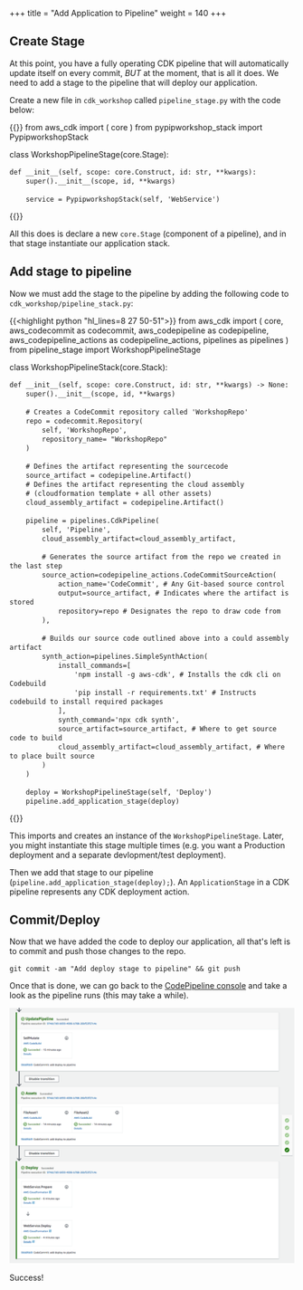 +++
title = "Add Application to Pipeline"
weight = 140
+++

## Create Stage
At this point, you have a fully operating CDK pipeline that will automatically update itself on every commit, *BUT* at the moment, that is all it does. We need to add a stage to the pipeline that will deploy our application.

Create a new file in `cdk_workshop` called `pipeline_stage.py` with the code below:

{{<highlight python>}}
from aws_cdk import (
    core
)
from pypipworkshop_stack import PypipworkshopStack

class WorkshopPipelineStage(core.Stage):

    def __init__(self, scope: core.Construct, id: str, **kwargs):
        super().__init__(scope, id, **kwargs)

        service = PypipworkshopStack(self, 'WebService')

{{</highlight>}}

All this does is declare a new `core.Stage` (component of a pipeline), and in that stage instantiate our application stack.

## Add stage to pipeline
Now we must add the stage to the pipeline by adding the following code to `cdk_workshop/pipeline_stack.py`:

{{<highlight python "hl_lines=8 27 50-51">}}
from aws_cdk import (
    core,
    aws_codecommit as codecommit,
    aws_codepipeline as codepipeline,
    aws_codepipeline_actions as codepipeline_actions,
    pipelines as pipelines
)
from pipeline_stage import WorkshopPipelineStage

class WorkshopPipelineStack(core.Stack):

    def __init__(self, scope: core.Construct, id: str, **kwargs) -> None:
        super().__init__(scope, id, **kwargs)

        # Creates a CodeCommit repository called 'WorkshopRepo'
        repo = codecommit.Repository(
            self, 'WorkshopRepo',
            repository_name= "WorkshopRepo"
        )

        # Defines the artifact representing the sourcecode
        source_artifact = codepipeline.Artifact()
        # Defines the artifact representing the cloud assembly
        # (cloudformation template + all other assets)
        cloud_assembly_artifact = codepipeline.Artifact()

        pipeline = pipelines.CdkPipeline(
            self, 'Pipeline',
            cloud_assembly_artifact=cloud_assembly_artifact,

            # Generates the source artifact from the repo we created in the last step
            source_action=codepipeline_actions.CodeCommitSourceAction(
                action_name='CodeCommit', # Any Git-based source control
                output=source_artifact, # Indicates where the artifact is stored
                repository=repo # Designates the repo to draw code from
            ),

            # Builds our source code outlined above into a could assembly artifact
            synth_action=pipelines.SimpleSynthAction(
                install_commands=[
                    'npm install -g aws-cdk', # Installs the cdk cli on Codebuild
                    'pip install -r requirements.txt' # Instructs codebuild to install required packages
                ],
                synth_command='npx cdk synth',
                source_artifact=source_artifact, # Where to get source code to build
                cloud_assembly_artifact=cloud_assembly_artifact, # Where to place built source
            )
        )

        deploy = WorkshopPipelineStage(self, 'Deploy')
        pipeline.add_application_stage(deploy)
{{</highlight>}}

This imports and creates an instance of the `WorkshopPipelineStage`. Later, you might instantiate this stage multiple times (e.g. you want a Production deployment and a separate devlopment/test deployment).

Then we add that stage to our pipeline (`pipeline.add_application_stage(deploy);`). An `ApplicationStage` in a CDK pipeline represents any CDK deployment action.

## Commit/Deploy
Now that we have added the code to deploy our application, all that's left is to commit and push those changes to the repo.

```
git commit -am "Add deploy stage to pipeline" && git push
```

Once that is done, we can go back to the [CodePipeline console](https://console.aws.amazon.com/codesuite/codepipeline/pipelines) and take a look as the pipeline runs (this may take a while).

![](./pipeline-succeed.png)

Success!
